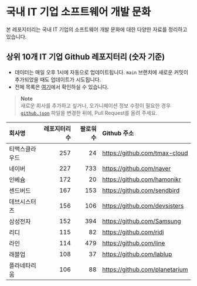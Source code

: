 # 국내 IT 기업 소프트웨어 개발 문화
본 레포지터리는 국내 IT 기업의 소프트웨어 개발 문화에 대한 다양한 자료를 정리하고 있습니다.

## 상위 10개 IT 기업 Github 레포지터리 (숫자 기준)

- 데이터는 매일 오후 1시에 자동으로 업데이트됩니다. `main` 브랜치에 새로운 커밋이 추가되었을 때도 업데이트가 시도됩니다.
- 전체 목록은 [여기](./github.md)에서 확인하실 수 있습니다.

> **Note**<br />
> 새로운 회사를 추가하고 싶거나, 오가니제이션 정보 수정이 필요한 경우 [`github.json`](./github.json) 파일을 변경한 뒤에, Pull Request를 올려 주세요.

<!-- MARKDOWN_TABLE(GITHUB): START -->

| **회사명** | **레포지터리 수** | **팔로워 수** | **Github 주소** |
|:---|---:|---:|:---|
| 티맥스클라우드 | 257 | 24 | https://github.com/tmax-cloud |
| 네이버 | 227 | 733 | https://github.com/naver |
| 인베슘 | 172 | 20 | https://github.com/hamonikr |
| 센드버드 | 167 | 153 | https://github.com/sendbird |
| 데브시스터즈 | 156 | 106 | https://github.com/devsisters |
| 삼성전자 | 152 | 394 | https://github.com/Samsung |
| 리디 | 115 | 82 | https://github.com/ridi |
| 라인 | 114 | 479 | https://github.com/line |
| 래블업 | 108 | 37 | https://github.com/lablup |
| 플라네타리움 | 106 | 88 | https://github.com/planetarium |

<!-- MARKDOWN_TABLE(GITHUB): END -->
